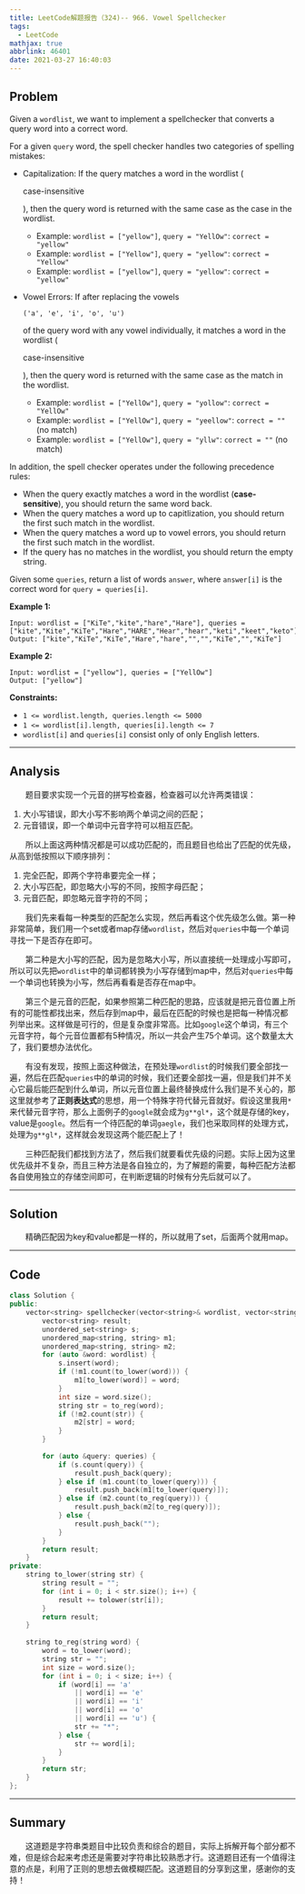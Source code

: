 ```yaml
---
title: LeetCode解题报告（324)-- 966. Vowel Spellchecker
tags:
  - LeetCode
mathjax: true
abbrlink: 46401
date: 2021-03-27 16:40:03
---
```


## Problem

Given a `wordlist`, we want to implement a spellchecker that converts a query word into a correct word.

For a given `query` word, the spell checker handles two categories of spelling mistakes:

- Capitalization: If the query matches a word in the wordlist (

  case-insensitive

  ), then the query word is returned with the same case as the case in the wordlist.

  - Example: `wordlist = ["yellow"]`, `query = "YellOw"`: `correct = "yellow"`
  - Example: `wordlist = ["Yellow"]`, `query = "yellow"`: `correct = "Yellow"`
  - Example: `wordlist = ["yellow"]`, `query = "yellow"`: `correct = "yellow"`

- Vowel Errors: If after replacing the vowels

   

  ```
  ('a', 'e', 'i', 'o', 'u')
  ```

   

  of the query word with any vowel individually, it matches a word in the wordlist (

  case-insensitive

  ), then the query word is returned with the same case as the match in the wordlist.

  - Example: `wordlist = ["YellOw"]`, `query = "yollow"`: `correct = "YellOw"`
  - Example: `wordlist = ["YellOw"]`, `query = "yeellow"`: `correct = ""` (no match)
  - Example: `wordlist = ["YellOw"]`, `query = "yllw"`: `correct = ""` (no match)

In addition, the spell checker operates under the following precedence rules:

- When the query exactly matches a word in the wordlist (**case-sensitive**), you should return the same word back.
- When the query matches a word up to capitlization, you should return the first such match in the wordlist.
- When the query matches a word up to vowel errors, you should return the first such match in the wordlist.
- If the query has no matches in the wordlist, you should return the empty string.

Given some `queries`, return a list of words `answer`, where `answer[i]` is the correct word for `query = queries[i]`.

<!-- more -->

**Example 1:**

```
Input: wordlist = ["KiTe","kite","hare","Hare"], queries = ["kite","Kite","KiTe","Hare","HARE","Hear","hear","keti","keet","keto"]
Output: ["kite","KiTe","KiTe","Hare","hare","","","KiTe","","KiTe"]
```

**Example 2:**

```
Input: wordlist = ["yellow"], queries = ["YellOw"]
Output: ["yellow"]
```

**Constraints:**

- `1 <= wordlist.length, queries.length <= 5000`
- `1 <= wordlist[i].length, queries[i].length <= 7`
- `wordlist[i]` and `queries[i]` consist only of only English letters.

------

## Analysis

&emsp;&emsp;题目要求实现一个元音的拼写检查器，检查器可以允许两类错误：

1. 大小写错误，即大小写不影响两个单词之间的匹配；
2. 元音错误，即一个单词中元音字符可以相互匹配。

&emsp;&emsp;所以上面这两种情况都是可以成功匹配的，而且题目也给出了匹配的优先级，从高到低按照以下顺序排列：

1. 完全匹配，即两个字符串要完全一样；
2. 大小写匹配，即忽略大小写的不同，按照字母匹配；
3. 元音匹配，即忽略元音字符的不同；

&emsp;&emsp;我们先来看每一种类型的匹配怎么实现，然后再看这个优先级怎么做。第一种非常简单，我们用一个set或者map存储`wordlist`，然后对`queries`中每一个单词寻找一下是否存在即可。

&emsp;&emsp;第二种是大小写的匹配，因为是忽略大小写，所以直接统一处理成小写即可，所以可以先把`wordlist`中的单词都转换为小写存储到map中，然后对`queries`中每一个单词也转换为小写，然后再看看是否存在map中。

&emsp;&emsp;第三个是元音的匹配，如果参照第二种匹配的思路，应该就是把元音位置上所有的可能性都找出来，然后存到map中，最后在匹配的时候也是把每一种情况都列举出来。这样做是可行的，但是复杂度非常高。比如`google`这个单词，有三个元音字符，每个元音位置都有5种情况，所以一共会产生75个单词。这个数量太大了，我们要想办法优化。

&emsp;&emsp;有没有发现，按照上面这种做法，在预处理`wordlist`的时候我们要全部找一遍，然后在匹配`queries`中的单词的时候，我们还要全部找一遍，但是我们并不关心它最后能匹配到什么单词，所以元音位置上最终替换成什么我们是不关心的，那这里就参考了**正则表达式**的思想，用一个特殊字符代替元音就好。假设这里我用`*`来代替元音字符，那么上面例子的`google`就会成为`g**gl*`，这个就是存储的key，value是`google`。然后有一个待匹配的单词`gaegle`，我们也采取同样的处理方式，处理为`g**gl*`，这样就会发现这两个能匹配上了！

&emsp;&emsp;三种匹配我们都找到方法了，然后我们就要看优先级的问题。实际上因为这里优先级并不复杂，而且三种方法是各自独立的，为了解题的需要，每种匹配方法都各自使用独立的存储空间即可，在判断逻辑的时候有分先后就可以了。

------

## Solution

&emsp;&emsp;精确匹配因为key和value都是一样的，所以就用了set，后面两个就用map。

------

## Code

```c++
class Solution {
public:
    vector<string> spellchecker(vector<string>& wordlist, vector<string>& queries) {
        vector<string> result;
        unordered_set<string> s;
        unordered_map<string, string> m1;
        unordered_map<string, string> m2;
        for (auto &word: wordlist) {
            s.insert(word);
            if (!m1.count(to_lower(word))) {
                m1[to_lower(word)] = word;            
            }
            int size = word.size();
            string str = to_reg(word);
            if (!m2.count(str)) {
                m2[str] = word;                
            }
        }
        
        for (auto &query: queries) {
            if (s.count(query)) {
                result.push_back(query);
            } else if (m1.count(to_lower(query))) {
                result.push_back(m1[to_lower(query)]);
            } else if (m2.count(to_reg(query))) {
                result.push_back(m2[to_reg(query)]);
            } else {
                result.push_back("");
            }
        }
        return result;
    }
private:
    string to_lower(string str) {
        string result = "";
        for (int i = 0; i < str.size(); i++) {
            result += tolower(str[i]);
        }
        return result;
    }
    
    string to_reg(string word) {
        word = to_lower(word);
        string str = "";
        int size = word.size();
        for (int i = 0; i < size; i++) {
            if (word[i] == 'a' 
                || word[i] == 'e' 
                || word[i] == 'i'
                || word[i] == 'o'
                || word[i] == 'u') {
                str += "*";
            } else {
                str += word[i];
            }
        }
        return str;
    }
};
```

------

## Summary

&emsp;&emsp;这道题是字符串类题目中比较负责和综合的题目，实际上拆解开每个部分都不难，但是综合起来考虑还是需要对字符串比较熟悉才行。这道题目还有一个值得注意的点是，利用了正则的思想去做模糊匹配。这道题目的分享到这里，感谢你的支持！
